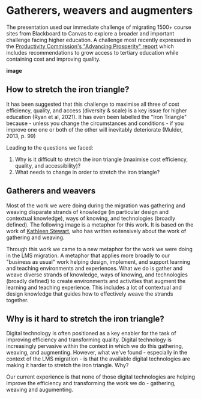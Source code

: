 # Gatherers, weavers and augmenters

The presentation used our immediate challenge of migrating 1500+ course sites from Blackboard to Canvas to explore a broader and important challenge facing higher education. A challenge most recently expressed in the [Productivity Commission's "Advancing Prosperity" report](https://www.pc.gov.au/inquiries/completed/productivity/report) which includes recommendations to grow access to tertiary education while containing cost and improving quality. 

**image**

## How to stretch the iron triangle?

It has been suggested that this challenge to maximise all three of cost efficiency, quality, and access (diversity & scale) is a key issue for higher education (Ryan et al, 2021). It has even been labelled the "Iron Triangle" because - unless you change the circumstances and conditions - if you improve one one or both of the other will inevitably deteriorate (Mulder, 2013, p. 99)

Leading to the questions we faced:
1. Why is it difficult to stretch the iron triangle (maximise cost efficiency, quality, and accessibility)?
2. What needs to change in order to stretch the iron triangle?

## Gatherers and weavers

Most of the work we were doing during the migration was gathering and weaving disparate strands of knowledge (in particular design and contextual knowledge), ways of knowing, and technologies (broadly defined). The following image is a metaphor for this work. It is based on the work of [Kathleen Stewart](https://www.kathleenstewart.net/), who has written extensively about the work of gathering and weaving.

Through this work we came to a new metaphor for the work we were doing in the LMS migration. A metaphor that applies more broadly to our "business as usual" work helping design, implement, and support learning and teaching environments and experiences. What we do is gather and weave diverse strands of knowledge, ways of knowing, and technologies (broadly defined) to create environments and activities that augment the learning and teaching experience. This includes a lot of contextual and design knowledge that guides how to effectively weave the strands together.

## Why is it hard to stretch the iron triangle?

Digital technology is often positioned as a key enabler for the task of improving efficiency and transforming quality. Digital technology is increasingly pervasive within the context in which we do this gathering, weaving, and augmenting. However, what we've found - especially in the context of the LMS migration - is that the available digital technologies are making it harder to stretch the iron triangle.  Why?

Our current experience is that none of those digital technologies are helping improve the efficiency and transforming the work we do - gathering, weaving and augumenting. 





